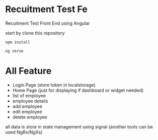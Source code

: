 # Recuitment Test Fe

Recuitment Test Front End using Angular

start by clone this repository

```console
npm install
```

```console
ng serve
```

# All Feature

- Login Page (store token in localstorage)
- Home Page (just for displaying if dashboard or widget needed)
- list of employee
- employee details
- add employee
- edit employee
- delete employee

all data is store in state management using signal (another tools can be used NgRx/NgXs)
